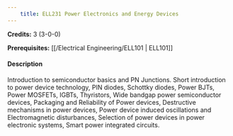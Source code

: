 ```yaml
---
    title: ELL231 Power Electronics and Energy Devices
---
```

**Credits:** 3 (3-0-0)



**Prerequisites:** [[/Electrical Engineering/ELL101 | ELL101]]

#### Description 
Introduction to semiconductor basics and PN Junctions. Short introduction to power device technology, PIN diodes, Schottky diodes, Power BJTs, Power MOSFETs, IGBTs, Thyristors, Wide bandgap power semiconductor devices, Packaging and Reliability of Power devices, Destructive mechanisms in power devices, Power device induced oscillations and Electromagnetic disturbances, Selection of power devices in power electronic systems, Smart power integrated circuits.